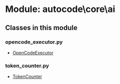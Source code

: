 # Module: autocode\core\ai

## Classes in this module

### opencode_executor.py
- [OpenCodeExecutor](opencode_executor_class.md#opencodeexecutor)

### token_counter.py
- [TokenCounter](token_counter_class.md#tokencounter)

